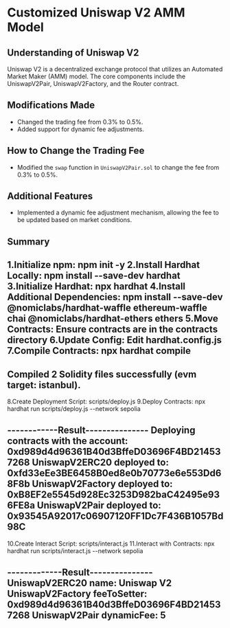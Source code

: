 # Customized Uniswap V2 AMM Model

## Understanding of Uniswap V2

Uniswap V2 is a decentralized exchange protocol that utilizes an Automated Market Maker (AMM) model. The core components include the UniswapV2Pair, UniswapV2Factory, and the Router contract.

## Modifications Made

- Changed the trading fee from 0.3% to 0.5%.
- Added support for dynamic fee adjustments.

## How to Change the Trading Fee

- Modified the `swap` function in `UniswapV2Pair.sol` to change the fee from 0.3% to 0.5%.

## Additional Features

- Implemented a dynamic fee adjustment mechanism, allowing the fee to be updated based on market conditions.


## Summary
1.Initialize npm: npm init -y
2.Install Hardhat Locally: npm install --save-dev hardhat
3.Initialize Hardhat: npx hardhat
4.Install Additional Dependencies: npm install --save-dev @nomiclabs/hardhat-waffle ethereum-waffle chai @nomiclabs/hardhat-ethers ethers
5.Move Contracts: Ensure contracts are in the contracts directory
6.Update Config: Edit hardhat.config.js
7.Compile Contracts: npx hardhat compile
----------------------------
Compiled 2 Solidity files successfully (evm target: istanbul).
----------------------------
8.Create Deployment Script: scripts/deploy.js
9.Deploy Contracts: npx hardhat run scripts/deploy.js --network sepolia

------------Result---------------
Deploying contracts with the account: 0xd989d4d96361B40d3BffeD03696F4BD214537268
UniswapV2ERC20 deployed to: 0xfd33eEe3BE6458B0ed8e0b70773e6e553Dd68F8b
UniswapV2Factory deployed to: 0xB8EF2e5545d928Ec3253D982baC42495e936FE8a
UniswapV2Pair deployed to: 0x93545A92017c06907120FF1Dc7F436B1057Bd98C
----------------------------------
10.Create Interact Script: scripts/interact.js
11.Interact with Contracts: npx hardhat run scripts/interact.js --network sepolia

-------------Result---------------
UniswapV2ERC20 name: Uniswap V2
UniswapV2Factory feeToSetter: 0xd989d4d96361B40d3BffeD03696F4BD214537268
UniswapV2Pair dynamicFee: 5
----------------------------------
